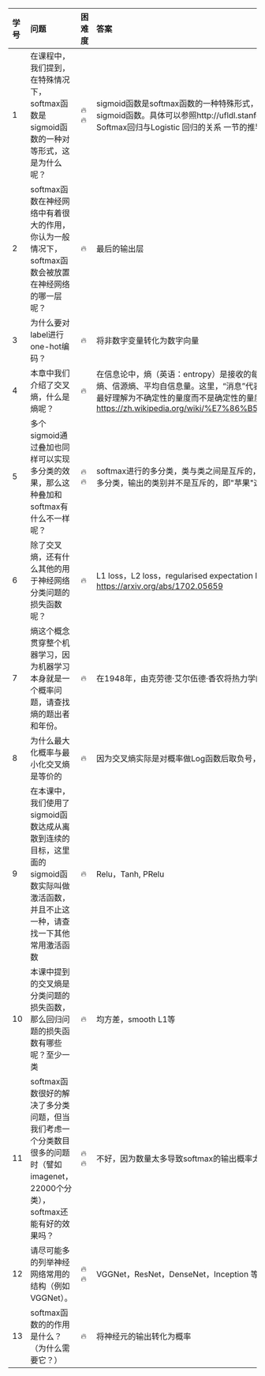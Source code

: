 | 学号    | 问题 | 困难度 | 答案  |
| :------| :------ | :------ | :------ |
|  1     | 在课程中，我们提到，在特殊情况下，softmax函数是sigmoid函数的一种对等形式，这是为什么呢？ | :fire: :fire: |      sigmoid函数是softmax函数的一种特殊形式，当处理二分类问题时，softmax函数可以转化为sigmoid函数。具体可以参照http://ufldl.stanford.edu/wiki/index.php/Softmax回归 中 Softmax回归与Logistic 回归的关系 一节的推导  |
|  2     | softmax函数在神经网络中有着很大的作用，你认为一般情况下，softmax函数会被放置在神经网络的哪一层呢？    | :fire:  |    最后的输出层      |
|  3     | 为什么要对label进行one-hot编码？                                              | :fire: |   将非数字变量转化为数字向量  |
|  4     |  本章中我们介绍了交叉熵，什么是熵呢？ | :fire: |                在信息论中，熵（英语：entropy）是接收的每条消息中包含的信息的平均量，又被称为信息熵、信源熵、平均自信息量。这里，“消息”代表来自分布或数据流中的事件、样本或特征。（熵最好理解为不确定性的量度而不是确定性的量度，因为越随机的信源的熵越大。）https://zh.wikipedia.org/wiki/%E7%86%B5_(%E4%BF%A1%E6%81%AF%E8%AE%BA) |
|  5     | 多个sigmoid通过叠加也同样可以实现多分类的效果，那么这种叠加和softmax有什么不一样呢？ | :fire: :fire: |          softmax进行的多分类，类与类之间是互斥的，即一个输入只能被归为一类；多个sigmoid进行多分类，输出的类别并不是互斥的，即"苹果"这个词语既属于"水果"类也属于"3C"类别。 |
|  6     | 除了交叉熵，还有什么其他的用于神经网络分类问题的损失函数呢？ | :fire: |      L1 loss，L2 loss，regularised expectation loss，Chebyshev loss，hinge loss https://arxiv.org/abs/1702.05659 |
|  7     | 熵这个概念贯穿整个机器学习，因为机器学习本身就是一个概率问题，请查找熵的题出者和年份。 | :fire: |                     在1948年，由克劳德·艾尔伍德·香农将热力学的熵，引入到信息论                            |
|  8     | 为什么最大化概率与最小化交叉熵是等价的 | :fire: |                 因为交叉熵实际是对概率做Log函数后取负号，由于Log函数单调递增，所以他们是等价的           |
|  9     | 在本课中，我们使用了sigmoid函数达成从离散到连续的目标，这里面的sigmoid函数实际叫做激活函数，并且不止这一种，请查找一下其他常用激活函数 | :fire: |    Relu，Tanh, PRelu |
|  10    | 本课中提到的交叉熵是分类问题的损失函数，那么回归问题的损失函数有哪些呢？至少一类 | :fire: |      均方差，smooth L1等                                |
|  11    | softmax函数很好的解决了多分类问题，但当我们考虑一个分类数目很多的问题时（譬如imagenet，22000个分类），softmax还能有好的效果吗？ | :fire: :fire: |      不好，因为数量太多导致softmax的输出概率太小，这种情况可以对每个类别做二分类来解决          |
|  12    | 请尽可能多的列举神经网络常用的结构（例如VGGNet）。 | :fire: :fire: |          VGGNet，ResNet，DenseNet，Inception 等             |
|  13    | softmax函数的的作用是什么？（为什么需要它？） | :fire: |      将神经元的输出转化为概率         |